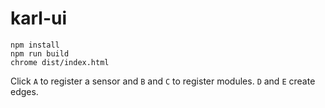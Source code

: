 # karl-ui

```
npm install
npm run build
chrome dist/index.html
```

Click `A` to register a sensor and `B` and `C` to register modules.
`D` and `E` create edges.
